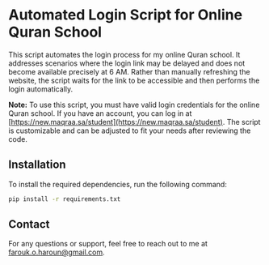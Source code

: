 # Automated Login Script for Online Quran School

This script automates the login process for my online Quran school. It addresses scenarios where the login link may be delayed and does not become available precisely at 6 AM. Rather than manually refreshing the website, the script waits for the link to be accessible and then performs the login automatically.

**Note:** To use this script, you must have valid login credentials for the online Quran school. If you have an account, you can log in at [https://new.maqraa.sa/student](https://new.maqraa.sa/student). The script is customizable and can be adjusted to fit your needs after reviewing the code.

## Installation

To install the required dependencies, run the following command:

```bash
pip install -r requirements.txt

```
## Contact
For any questions or support, feel free to reach out to me at farouk.o.haroun@gmail.com.
